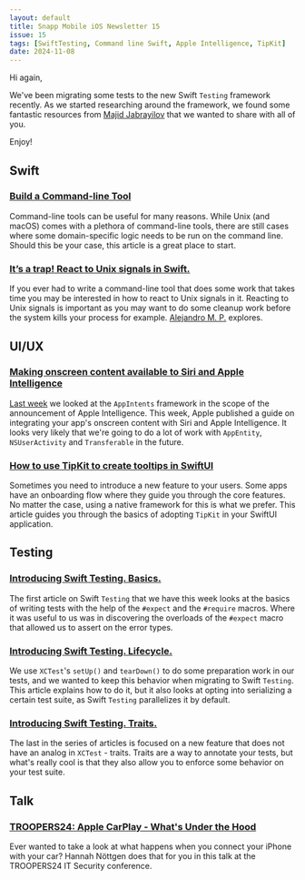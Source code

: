 ```yaml
---
layout: default
title: Snapp Mobile iOS Newsletter 15
issue: 15
tags: [SwiftTesting, Command line Swift, Apple Intelligence, TipKit]
date: 2024-11-08
---
```


Hi again,

We've been migrating some tests to the new Swift `Testing` framework recently. As we started researching around the framework, we found some fantastic resources from [Majid Jabrayilov](https://x.com/mecid) that we wanted to share with all of you.

Enjoy!

## Swift

### [Build a Command-line Tool](https://www.swift.org/getting-started/cli-swiftpm/)

Command-line tools can be useful for many reasons. While Unix (and macOS) comes with a plethora of command-line tools, there are still cases where some domain-specific logic needs to be run on the command line. Should this be your case, this article is a great place to start.

### [It’s a trap! React to Unix signals in Swift.](https://alejandromp.com/development/blog/swift-catch-os-signals-trap/)

If you ever had to write a command-line tool that does some work that takes time you may be interested in how to react to Unix signals in it. Reacting to Unix signals is important as you may want to do some cleanup work before the system kills your process for example. [Alejandro M. P.](https://alejandromp.com) explores.

## UI/UX

### [Making onscreen content available to Siri and Apple Intelligence](https://developer.apple.com/documentation/appintents/making-onscreen-content-available-to-siri-and-apple-intelligence)

[Last week](http://ios-newsletter.snappmobile.io/issues/2024-11-01-issue-14) we looked at the `AppIntents` framework in the scope of the announcement of Apple Intelligence. This week, Apple published a guide on integrating your app's onscreen content with Siri and Apple Intelligence. It looks very likely that we're going to do a lot of work with `AppEntity`, `NSUserActivity` and `Transferable` in the future.

### [How to use TipKit to create tooltips in SwiftUI](https://tanaschita.com/20240304-tipkit-feature-hints/)

Sometimes you need to introduce a new feature to your users. Some apps have an onboarding flow where they guide you through the core features. No matter the case, using a native framework for this is what we prefer. This article guides you through the basics of adopting `TipKit` in your SwiftUI application.

## Testing

### [Introducing Swift Testing. Basics.](https://swiftwithmajid.com/2024/10/22/introducing-swift-testing-basics/)

The first article on Swift `Testing` that we have this week looks at the basics of writing tests with the help of the `#expect` and the `#require` macros. Where it was useful to us was in discovering the overloads of the `#expect` macro that allowed us to assert on the error types.

### [Introducing Swift Testing. Lifecycle.](https://swiftwithmajid.com/2024/10/29/introducing-swift-testing-lifecycle/)

We use `XCTest`'s `setUp()` and `tearDown()` to do some preparation work in our tests, and we wanted to keep this behavior when migrating to Swift `Testing`. This article explains how to do it, but it also looks at opting into serializing a certain test suite, as Swift `Testing` parallelizes it by default.

### [Introducing Swift Testing. Traits.](https://swiftwithmajid.com/2024/11/05/introducing-swift-testing-traits/)

The last in the series of articles is focused on a new feature that does not have an analog in `XCTest` - traits. Traits are a way to annotate your tests, but what's really cool is that they also allow you to enforce some behavior on your test suite.

## Talk

### [TROOPERS24: Apple CarPlay - What's Under the Hood](https://youtu.be/cHhxJzavq5I)

Ever wanted to take a look at what happens when you connect your iPhone with your car? Hannah Nöttgen does that for you in this talk at the TROOPERS24 IT Security conference.

